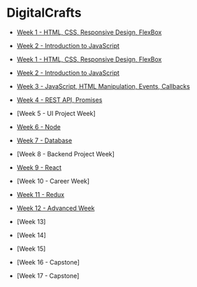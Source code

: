 # DigitalCrafts 

- [Week 1 - HTML, CSS, Responsive Design, FlexBox](/week3/index.md) 
- [Week 2 - Introduction to JavaScript](week1/index.md)
- [Week 1 - HTML, CSS, Responsive Design, FlexBox](week3/index.md)
- [Week 2 - Introduction to JavaScript](week4/index.md)
- [Week 3 - JavaScript, HTML Manipulation, Events, Callbacks](week4/index.md)

- [Week 4 - REST API, Promises](week5/index.md) 
- [Week 5 - UI Project Week]
- [Week 6 - Node](week7/index.md)

- [Week 7 - Database](week8/index.md)

- [Week 8 - Backend Project Week]
- [Week 9 - React](week11/index.md)
- [Week 10 - Career Week]
- [Week 11 - Redux](week12/index.md)
- [Week 12 - Advanced Week](week13/index.md)
- [Week 13]
- [Week 14] 
- [Week 15] 
- [Week 16 - Capstone] 
- [Week 17 - Capstone] 


